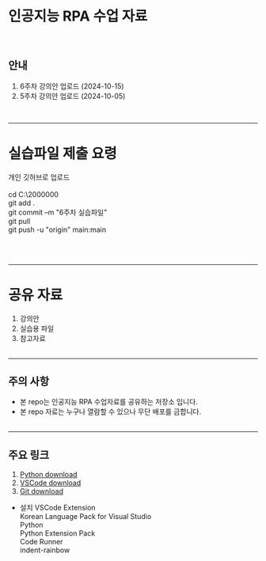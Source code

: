 # 인공지능 RPA 수업 자료 
<br>

## 안내
1. 6주차 강의안 업로드 (2024-10-15) 
2. 5주차 강의안 업로드 (2024-10-05) 
<br>

-----------------------------------
# 실습파일 제출 요령

개인 깃허브로 업로드 <br><br>
cd C:\2000000  <br>
git add .  <br>
git commit –m "6주차 실습파일" <br>
git pull <br>
git push -u "origin" main:main <br>

<br><br>


-----------------------------------
# 공유 자료

1. 강의안   
2. 실습용 파일 
3. 참고자료 
<br><br>

-----------------------------------
## 주의 사항
* 본 repo는 인공지능 RPA 수업자료를 공유하는 저장소 입니다. 
* 본 repo 자료는 누구나 열람할 수 있으나 무단 배포를 금합니다.
<br><br>

-----------------------------------

## 주요 링크
1. [Python download](https://www.python.org/downloads/) <br>
2. [VSCode download](https://code.visualstudio.com) <br>
3. [Git download](https://git-scm.com/download/win) <br>

* 설치 VSCode Extension<br>
 Korean Language Pack for Visual Studio<br>
 Python<br>
 Python Extension Pack<br>
 Code Runner<br>
 indent-rainbow<br>

<br><br>



